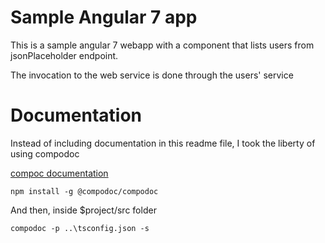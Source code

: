 # Sample Angular 7 app

This is a sample angular 7 webapp with a component that lists users from jsonPlaceholder endpoint. 

The invocation to the web service is done through the users' service

# Documentation

Instead of including documentation in this readme file, I took the liberty of using compodoc

[compoc documentation](src/documentation/index.html)
```
npm install -g @compodoc/compodoc

```

And then, inside $project/src folder

```
compodoc -p ..\tsconfig.json -s

```
